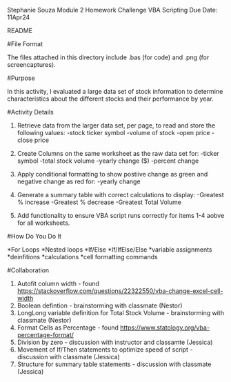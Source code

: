 Stephanie Souza
Module 2 Homework Challenge
VBA Scripting
Due Date: 11Apr24

README

#File Format

The files attached in this directory include .bas (for code) and .png (for screencaptures).

#Purpose

In this activity, I evaluated a large data set of stock information to determine characteristics about the different stocks and their performance by year.

#Activity Details

1. Retrieve data from the larger data set, per page, to read and store the following values:
	-stock ticker symbol
	-volume of stock
	-open price
	-close price

2. Create Columns on the same worksheet as the raw data set for:
	-ticker symbol
	-total stock volume
	-yearly change ($)
	-percent change

3. Apply conditional formatting to show postiive change as green and negative change as red for:
	-yearly change

4. Generate a summary table with correct calculations to display:
	-Greatest % increase
	-Greatest % decrease
	-Greatest Total Volume

5. Add functionality to ensure VBA script runs correctly for items 1-4 aobve for all worksheets.

#How Do You Do It

*For Loops
*Nested loops
*If/Else
*If/IfElse/Else
*variable assignments
*deinfitions
*calculations
*cell formatting commands

#Collaboration

1. Autofit column width - found https://stackoverflow.com/questions/22322550/vba-change-excel-cell-width
2. Boolean defintion - brainstorming with classmate (Nestor)
3. LongLong variable definition for Total Stock Volume - brainstorming with classmate (Nestor)
4. Format Cells as Percentage - found https://www.statology.org/vba-percentage-format/
5. Division by zero - discussion with instructor and classamte (Jessica)
6. Movement of If/Then statements to optimize speed of script - discussion with classmate (Jessica)
7. Structure for summary table statements - discussion with classmate (Jessica)
